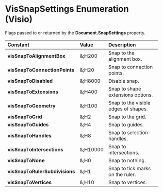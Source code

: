 
# VisSnapSettings Enumeration (Visio)

Flags passed to or returned by the  **Document.SnapSettings** property.



|**Constant**|**Value**|**Description**|
|:-----|:-----|:-----|
| **visSnapToAlignmentBox**|&;H200|Snap to the alignment box.|
| **visSnapToConnectionPoints**|&;H20|Snap to connection points.|
| **visSnapToDisabled**|&;H8000|Disable snap.|
| **visSnapToExtensions**|&;H400|Snap to shape extensions options.|
| **visSnapToGeometry**|&;H100|Snap to the visible edges of shapes.|
| **visSnapToGrid**|&;H2|Snap to the grid.|
| **visSnapToGuides**|&;H4|Snap to guides.|
| **visSnapToHandles**|&;H8|Snap to selection handles.|
| **visSnapToIntersections**|&;H10000|Snap to intersections.|
| **visSnapToNone**|&;H0|Snap to nothing.|
| **visSnapToRulerSubdivisions**|&;H1|Snap to tick marks on the ruler.|
| **visSnapToVertices**|&;H10|Snap to vertices.|
